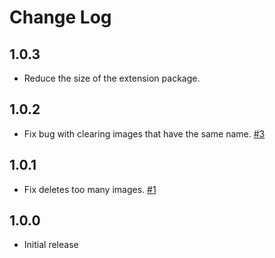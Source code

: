 # Change Log

## 1.0.3

- Reduce the size of the extension package.

## 1.0.2

- Fix bug with clearing images that have the same name. [#3](https://github.com/therainisme/vscode-clear-markdown-unused-images/issues/3)

## 1.0.1

- Fix deletes too many images. [#1](https://github.com/therainisme/vscode-clear-markdown-unused-images/issues/1)

## 1.0.0

- Initial release